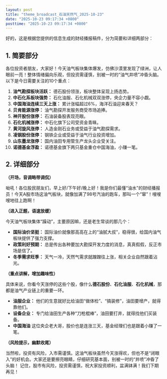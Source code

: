 ```yaml
---
layout: post
title: "theme_broadcast_石油天然气_2025-10-23"
date: "2025-10-23 09:17:34 +0800"
posttime: "2025-10-23 09:17:34 +0800"
---
```


好的，这是根据您提供的信息生成的财经播报稿件，分为简要和详细两部分：

## 1. 简要部分

各位投资者朋友，大家好！今天油气板块集体爆发，仿佛沙漠里发现了绿洲，让人眼前一亮！整体情绪偏向乐观，但投资需谨慎，别被一时的“油气井喷”冲昏头脑。以下是今日需要关注的10个重点：

1.  **油气勘探板块活跃：** 德石股份领涨，板块整体呈现上扬态势。
2.  **中石化系板块强势：** 石化油服、石化机械双双涨停，央企力量不容小觑。
3.  **中国海油连续三天上涨：** 累计涨幅超过6%，海洋石油迎来春天？
4.  **贝肯能源涨停：** 油气勘探开发服务商受市场追捧。
5.  **神开股份涨停：** 石油装备股表现亮眼。
6.  **石化机械涨停：** 中石化旗下公司受资金青睐。
7.  **黄河旋风涨停：** 人造金刚石业务或受益于油气勘探需求。
8.  **凌钢股份涨停：** 钢铁企业或受益于油气行业投资增加。
9.  **山东墨龙涨停：** 国内油田专用管生产龙头企业受关注。
10. **诺德基金浮盈：** 诺德基金旗下两只基金重仓中国海油，小赚一笔。

## 2. 详细部分

**（开场，音调略带调侃）**

呦吼！各位股民朋友们，早上好/下午好/晚上好！我是你们最懂“油水”的财经播报员！今天A股市场这油气板块，就像加满了98号汽油的跑车，那叫一个“窜”！嗖嗖嗖地往上跑啊！

**（进入正题，语速放缓）**

今天油气板块集体“躁动”，主要原因嘛，还是老生常谈的那几个：

*   **国际油价坚挺：** 国际油价就像那高高在上的“油腻大叔”，稳得很，给国内油气板块提供了强力支撑。
*   **政策利好预期：** 总是传出各种要加大勘探开发力度的消息，真真假假，反正市场是信了。
*   **冬季需求旺季：** 天气一冷，天然气需求就蹭蹭往上涨，相关企业自然跟着沾光。

**（重点讲解，增加趣味性）**

具体来说，你看今天涨停的这些个股，像什么**德石股份**、**石化油服**、**石化机械**，那都是油气产业链上的重要一环。

*   **油服企业：** 他们的生意就好比给油田“做体检”、“搞装修”，油田要增产，就得靠他们。
*   **设备企业：** 专门给油田生产各种“刀枪棍棒”，油田要打井，就得找他们买装备。
*   **中国海油** 这位央企老大哥，股价也是连涨三天，基金经理们也是跟着小赚了一笔。

**（风险提示，幽默收尾）**

当然啦，投资有风险，入市需谨慎。这油气板块虽然今天涨得欢，但也不是“闭眼入”的好机会。大家还是要擦亮眼睛，仔细研究基本面，别被一时的“井喷”冲昏了头脑！
记住，股市有风险，投资需谨慎，祝大家投资顺利，盆满钵满！我们下期再见！